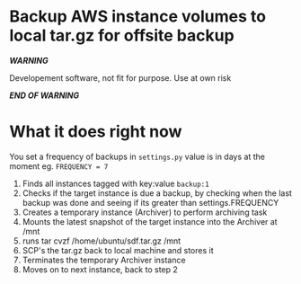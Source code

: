 Backup AWS instance volumes to local tar.gz for offsite backup
==============================================================

***WARNING***

Developement software, not fit for purpose. Use at own risk

***END OF WARNING***

# What it does right now

You set a frequency of backups in `settings.py` value is in days at the moment eg. `FREQUENCY = 7 `

1. Finds all instances tagged with key:value  `backup:1`
2. Checks if the target instance is due a backup, by checking when the last backup was done and seeing if its greater than settings.FREQUENCY
3. Creates a temporary instance (Archiver) to perform archiving task
4. Mounts the latest snapshot of the target instance into the Archiver at /mnt
5. runs tar cvzf /home/ubuntu/sdf.tar.gz /mnt
6. SCP's the tar.gz back to local machine and stores it
7. Terminates the temporary Archiver instance
8. Moves on to next instance, back to step 2




